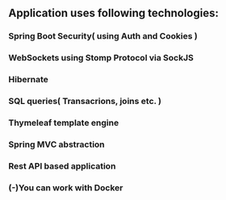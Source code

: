 ## Application uses following technologies:
### Spring Boot Security( using Auth and Cookies )
### WebSockets using Stomp Protocol via SockJS
### Hibernate
### SQL queries( Transacrions, joins etc. )
### Thymeleaf template engine
### Spring MVC abstraction

### Rest API based application
### (-)You can work with Docker
